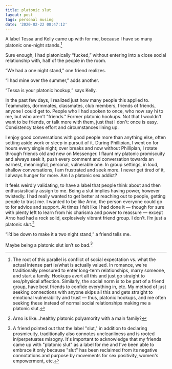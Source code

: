 ```yaml
---
title: platonic slut
layout: post
tags: personal musing
date: '2020-02-22 08:47:12'
---
```


A label Tessa and Kelly came up with for me, because I have so many platonic one-night stands.[^def]

Sure enough, I had platonically “fucked,” without entering into a close social relationship with, half of the people in the room.

“We had a one night stand,” one friend realizes.

“I had mine over the summer,” adds another.

“Tessa is your platonic hookup,” says Kelly.

In the past few days, I realized just how many people this applied to. Teammates, dormmates, classmates, club members, friends of friends, anyone I could get to. People who I had spoken to once, who now say hi to me, but who aren't "friends." Former platonic hookups. Not that I wouldn't want to be friends, or talk more with them, just that I don't: once is easy. Consistency takes effort and circumstances lining up.

I enjoy good conversations with good people more than anything else, often setting aside work or sleep in pursuit of it. During Phillipian, I went on for hours every single night; over breaks and now without Phillipian, I rotate through friends old and new on Messenger. I flaunt my platonic promiscuity and always seek it, push every comment and conversation towards an earnest, meaningful, personal, vulnerable one. In group settings, in loud, shallow conversations, I am frustrated and seek more. I never get tired of it, I always hunger for more. Am I a platonic sex addict?

It feels weirdly validating, to have a label that people think about and then enthusiastically assign to me. Being a slut implies having power, however twistedly. I had really wanted to get better at reaching out to people, getting people to trust me. I wanted to be like Arno, the person everyone could go to for advice and support. At times I felt like I had done it — though for sure with plenty left to learn from his charisma and power to reassure — except Arno had had a rock solid, explosively vibrant friend group. I don’t. I’m just a platonic slut.[^arno]

“I’d be down to make it a two night stand,” a friend tells me.

Maybe being a platonic slut isn’t so bad.[^caveat]

[^def]: The root of this parallel is conflict of social expectation vs. what the actual intense part is/what is actually valued. In romance, we're traditionally pressured to enter long-term relationships, marry someone, and start a family.  Hookups avert all this and just go straight to sex/physical affection. Similarly, the social norm is to be part of a friend group, have best friends to confide everything in, etc. My method of just seeking connections with anyone skips all this and gets straight to emotional vulnerability and trust — thus, platonic hookups, and me often seeking these instead of normal social relationships making me a platonic slut.

[^arno]: Arno is like...healthy platonic polyamority with a main family?

[^caveat]: A friend pointed out that the label "slut," in addition to declaring prosmicuity, traditionally also connotes uncleanliness and is rooted in/perpetuates misogny. It's important to acknowledge that my friends came up with "platonic slut" as a label for me and I've been able to embrace it only because "slut" has been reclaimed from its negative connotations and purpose by movements for sex positivity, women's empowerment, etc.